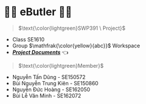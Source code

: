 # :man_technologist: eButler :woman_technologist:
>$\text{\color{lightgreen}SWP391 \ Project}$ 
* Class $\text{SE1610}$
* Group $\mathfrak{\color{yellow}{abc}}$
 Workspace </br>
* ***[Project Documents](https://drive.google.com/drive/u/1/folders/1WTBuWvcq7K1fZ2wkgy0ZsyfZYTdia6dV)*** :point_left:</br>
>$\text{\color{lightgreen}Member}$ 
* Nguyễn Tấn Dũng - $\text{SE150572}$
* Bùi Nguyễn Trung Kiên - $\text{SE150860}$
* Nguyễn Đức Hoàng - $\text{SE162050}$
* Bùi Lễ Văn Minh - $\text{SE162072}$
